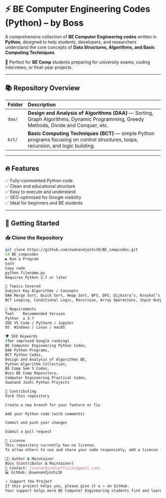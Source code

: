 <!--
  🔍 SEO Meta Tags for Google & GitHub
  These help search engines index your repository better.
-->
<meta name="title" content="BE Computer Engineering Codes (Python) - DAA & BCT | Boss">
<meta name="description" content="A complete collection of BE Computer Engineering codes in Python covering DAA (Design and Analysis of Algorithms) and BCT (Basic Computing Techniques). Perfect for students, beginners, and developers.">
<meta name="keywords" content="BE Comp codes, BE Computer Engineering Python codes, DAA Python programs, BCT Python codes, Data Structures and Algorithms BE, Python algorithm collection, BE Comp Sem 5, Computer Engineering practicals, Swanand Joshi, Boss codes, GitHub repository, Python learning">
<meta name="author" content="Boss">
<meta name="robots" content="index, follow">

# ⚡ BE Computer Engineering Codes (Python) – by Boss

A comprehensive collection of **BE Computer Engineering codes** written in **Python**, designed to help students, developers, and researchers understand the core concepts of **Data Structures, Algorithms, and Basic Computing Techniques**.  

🚀 Perfect for **BE Comp** students preparing for university exams, coding interviews, or final-year projects.

---

## 📚 Repository Overview

| Folder | Description |
|:--|:--|
| `daa/` | **Design and Analysis of Algorithms (DAA)** — Sorting, Graph Algorithms, Dynamic Programming, Greedy Methods, Divide and Conquer, etc. |
| `bct/` | **Basic Computing Techniques (BCT)** — simple Python programs focusing on control structures, loops, recursion, and logic building. |

---

## 🔥 Features

✅ Fully-commented Python code  
✅ Clean and educational structure  
✅ Easy to execute and understand  
✅ SEO-optimized for Google visibility  
✅ Ideal for beginners and BE students  

---

## 🧭 Getting Started

### 📥 Clone the Repository
```bash
git clone https://github.com/swanandjoshi30/BE_compcodes.git
cd BE_compcodes
▶️ Run a Program
bash
Copy code
python filename.py
Requires Python 3.7 or later

🧠 Topics Covered
Subject	Key Algorithms / Concepts
DAA	Merge Sort, Quick Sort, Heap Sort, BFS, DFS, Dijkstra’s, Kruskal’s, Floyd-Warshall, Knapsack, and more.
BCT	Looping, Conditional Logic, Recursion, Array Operations, Input-Output Handling, etc.

🧩 Requirements
Tool	Recommended Version
Python	≥ 3.7
IDE	VS Code / PyCharm / Jupyter
OS	Windows / Linux / macOS

🌍 SEO Keywords
(for improved Google ranking)
BE Computer Engineering Python Codes,
DAA Python Programs,
BCT Python Codes,
Design and Analysis of Algorithms BE,
Python Algorithm Collection,
BE Comp Sem 5 Codes,
Boss BE Comp Repository,
Computer Engineering Practical Codes,
Swanand Joshi Python Projects

🤝 Contributing
Fork this repository

Create a new branch for your feature or fix

Add your Python code (with comments)

Commit and push your changes

Submit a pull request

🧾 License
This repository currently has no license.
To allow others to use and share your code responsibly, add a license (e.g., MIT License).

👨‍💻 Author & Maintainer
Boss (Contributor & Maintainer)
📧 Contact: [swanandjoshiofficial@gmail.com]
💻 GitHub: @swanandjoshi30

⭐ Support the Project
If this project helps you, please give it a ⭐ on GitHub.
Your support helps more BE Computer Engineering students find and learn from this repository!
